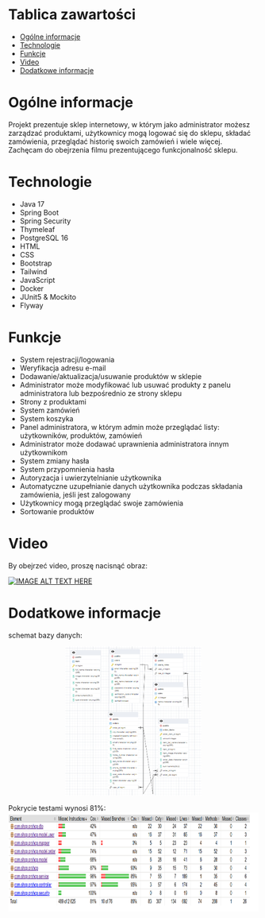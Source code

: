 # Tablica zawartości
* [Ogólne informacje](#ogólne-informacje)
* [Technologie](#technologie)
* [Funkcje](#funkcje)
* [Video](#video)
* [Dodatkowe informacje](#dodatkowe-informacje)

# Ogólne informacje
Projekt prezentuje sklep internetowy, w którym jako administrator możesz zarządzać produktami, użytkownicy mogą logować się do sklepu, składać zamówienia, przeglądać historię swoich zamówień i wiele więcej. Zachęcam do obejrzenia filmu prezentującego funkcjonalność sklepu.

# Technologie
* Java 17
* Spring Boot
* Spring Security
* Thymeleaf
* PostgreSQL 16
* HTML
* CSS
* Bootstrap
* Tailwind
* JavaScript
* Docker
* JUnit5 & Mockito
* Flyway

# Funkcje
- System rejestracji/logowania
- Weryfikacja adresu e-mail
- Dodawanie/aktualizacja/usuwanie produktów w sklepie
- Administrator może modyfikować lub usuwać produkty z panelu administratora lub bezpośrednio ze strony sklepu
- Strony z produktami
- System zamówień
- System koszyka
- Panel administratora, w którym admin może przeglądać listy: użytkowników, produktów, zamówień
- Administrator może dodawać uprawnienia administratora innym użytkownikom
- System zmiany hasła
- System przypomnienia hasła
- Autoryzacja i uwierzytelnianie użytkownika
- Automatyczne uzupełnianie danych użytkownika podczas składania zamówienia, jeśli jest zalogowany
- Użytkownicy mogą przeglądać swoje zamówienia
- Sortowanie produktów

# Video 
By obejrzeć video, proszę nacisnąć obraz:

[![IMAGE ALT TEXT HERE](https://img.youtube.com/vi/kWlLpYGI19c/0.jpg)](https://www.youtube.com/watch?v=kWlLpYGI19c)

# Dodatkowe informacje
schemat bazy danych:
<div align="center">
  <img src="images/db_erd.png" alt="erd schema" height="300"/>
</div>

Pokrycie testami wynosi 81%:
<img src="images/test_coverage.png" alt="test coverage" height="200"/>
